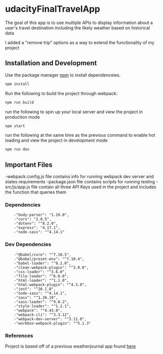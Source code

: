 # udacityFinalTravelApp

The goal of this app is to use multiple APIs to display information about a user's travel destination including the likely weather based on historical data

I added a "remove trip" options as a way to extend the functionality of my project

## Installation and Development

Use the package manager [npm](https://www.npmjs.com/) to install dependenceies.

```bash
npm install
```

Run the following to build the project through webpack:

```bash
npm run build
```

run the following to spin up your local server and view the project in production mode
```bash
npm start
```

run the following at the same time as the previous command to enable hot loading and view the project in development mode
```bash
npm run dev
```

## Important Files

-webpack.config.js file contains info for running webpack dev server and states requirements
-package.json file contains scripts for running testing 
-src/js/app.js file contain all three API Keys used in the project and includes the function that queries them


### Dependencies

        -"body-parser": "1.19.0",
        -"cors": "2.8.5",
        -"dotenv": "^8.2.0",
        -"express": "4.17.1",
        -"node-sass": "^4.14.1"

### Dev Dependencies

        -"@babel/core": "^7.10.5",
        -"@babel/preset-env": "^7.10.4",
        -"babel-loader": "^8.1.0",
        -"clean-webpack-plugin": "^3.0.0",
        -"css-loader": "^3.6.0",
        -"file-loader": "^6.0.0",
        -"html-loader": "^1.1.0",
        -"html-webpack-plugin": "^4.3.0",
        -"jest": "^26.1.0",
        -"node-sass": "^4.14.1",
        -"sass": "^1.26.10",
        -"sass-loader": "^9.0.2",
        -"style-loader": "^1.2.1",
        -"webpack": "^4.43.0",
        -"webpack-cli": "^3.3.12",
        -"webpack-dev-server": "^3.11.0",
        -"workbox-webpack-plugin": "^5.1.3"

### References

Project is based off of a previous weatherjournal app found [here](https://github.com/aryamurthi/udacityWeatherJournalApp)
